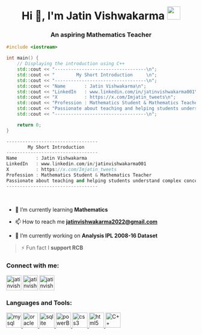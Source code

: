 <h1 align="center">Hi 👋, I'm Jatin Vishwakarma  <img src ="https://cdn.pixabay.com/animation/2022/12/11/04/11/04-11-18-929_512.gif" width = "35" </h1>
<h3 align="center">An aspiring Mathematics Teacher</h3>


``` cpp
#include <iostream>

int main() {
    // Displaying the introduction using C++
    std::cout << "----------------------------------\n";
    std::cout << "        My Short Introduction     \n";
    std::cout << "----------------------------------\n";
    std::cout << "Name       : Jatin Vishwakarma\n";
    std::cout << "LinkedIn   : www.linkedin.com/in/jatinvishwakarma001\n";
    std::cout << "X          : https://x.com/Imjatin_tweets\n";
    std::cout << "Profession : Mathematics Student & Mathematics Teacher\n";
    std::cout << "Passionate about teaching and helping students understand complex concepts.\n";
    std::cout << "----------------------------------\n";

    return 0;
}
``` 
```cpp
----------------------------------
        My Short Introduction     
----------------------------------
Name       : Jatin Vishwakarma
LinkedIn   : www.linkedin.com/in/jatinvishwakarma001
X          : https://x.com/Imjatin_tweets
Profession : Mathematics Student & Mathematics Teacher
Passionate about teaching and helping students understand complex concepts.
----------------------------------

``` 
<br/>

- 🌱 I’m currently learning **Mathematics**

- 📫 How to reach me **jatinvishwakarma2022@gmail.com**

-  🔭 I’m currently working on **Analysis IPL 2008-16 Dataset**

> ⚡ Fun fact I **support RCB** 



<h3 align="left">Connect with me:</h3>
<p align="left">
<a href="https://linkedin.com/in/jatinvishwakarma001" target="blank"><img align="center" src="https://www.vectorlogo.zone/logos/linkedin/linkedin-tile.svg" alt="jatinvishwakarma001" height="40" width="40" /></a>
<a href="https://www.leetcode.com/jatinvishwakarma001" target="blank"><img align="center" src="https://upload.wikimedia.org/wikipedia/commons/thumb/a/ab/LeetCode_logo_white_no_text.svg/94px-LeetCode_logo_white_no_text.svg.png?20200120234911" alt="jatinvishwakarma001" height="40" width="40" /></a>
<a href="https://www.hackerrank.com/jatinvishwakarma" target="blank"><img align="center" src="https://hrcdn.net/fcore/assets/work/header/hackerrank_logo-21e2867566.svg" alt="jatinvishwakarma" height="40" width="40" /></a>
</p>

<h3 align="left">Languages and Tools:</h3>
<p align="left">  <a href="https://www.mysql.com/" target="_blank" rel="noreferrer"> <img src="https://www.vectorlogo.zone/logos/mysql/mysql-ar21.svg" alt="mysql" width="40" height="40"/> </a> <a href="https://www.oracle.com/" target="_blank" rel="noreferrer"> <img src="https://www.vectorlogo.zone/logos/oracle/oracle-icon.svg" alt="oracle" width="40" height="40"/> </a> <a href="https://www.sqlite.org/" target="_blank" rel="noreferrer"> <img src="https://www.vectorlogo.zone/logos/sqlite/sqlite-icon.svg" alt="sqlite" width="40" height="40"/> </a>  <a href="https://powerbi.microsoft.com/en-in/" target="_blank" rel="noreferrer"> 
<img src="https://upload.wikimedia.org/wikipedia/commons/thumb/c/cf/New_Power_BI_Logo.svg/600px-New_Power_BI_Logo.svg.png?20210102182532" alt="powerBI" width="40" height="40"/> </a>
<a href="https://www.w3schools.com/css/" target="_blank" rel="noreferrer"> <img src="https://www.vectorlogo.zone/logos/w3_css/w3_css-icon.svg" alt="css3" width="40" height="40"/> </a> <a href="https://www.w3.org/html/" target="_blank" rel="noreferrer"> <img src="https://www.vectorlogo.zone/logos/w3_html5/w3_html5-icon.svg" alt="html5" width="40" height="40"/> </a> 
<a href="https://en.wikipedia.org/wiki/C%2B%2B" ><img  src="https://w7.pngwing.com/pngs/46/626/png-transparent-c-logo-the-c-programming-language-computer-icons-computer-programming-source-code-programming-miscellaneous-template-blue.png" alt="C++" width="40" height="40"/></a>
</p>


